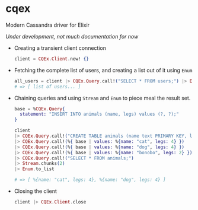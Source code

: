 # cqex
Modern Cassandra driver for Elixir

*Under development, not much documentation for now*


- Creating a transient client connection

  ```elixir
  client = CQEx.Client.new! {}
  ```

- Fetching the complete list of users, and creating a list out of it using `Enum`

  ```elixir
  all_users = client |> CQEx.Query.call!("SELECT * FROM users;") |> Enum.to_list
  # => [ list of users... ]
  ```

- Chaining queries and using `Stream` and `Enum` to piece meal the result set.

  ```elixir
  base = %CQEx.Query{
    statement: "INSERT INTO animals (name, legs) values (?, ?);"
  }

  client
  |> CQEx.Query.call!("CREATE TABLE animals (name text PRIMARY KEY, legs tinyint);")
  |> CQEx.Query.call!(%{ base | values: %{name: "cat", legs: 4} })
  |> CQEx.Query.call!(%{ base | values: %{name: "dog", legs: 4} })
  |> CQEx.Query.call!(%{ base | values: %{name: "bonobo", legs: 2} })
  |> CQEx.Query.call!("SELECT * FROM animals;")
  |> Stream.chunks(2)
  |> Enum.to_list

  # => [ %{name: "cat", legs: 4}, %{name: "dog", legs: 4} ]
  ```

- Closing the client

  ```elixir
  client |> CQEx.Client.close
  ```
